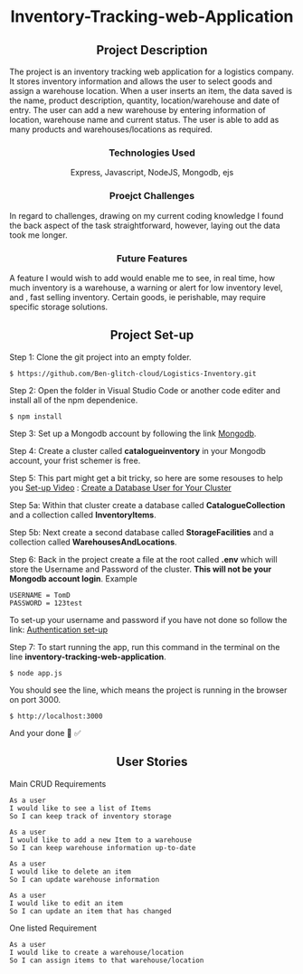 <h1 align='center'>Inventory-Tracking-web-Application</h1>

<h2 align='center'>Project Description</h2> 

<p>The project is an inventory tracking web application for a logistics company.  It stores inventory information and allows the user to select goods and assign  a warehouse location. When a user inserts an item, the data  saved is the name, product description, quantity, location/warehouse and date of entry. The user can add a new warehouse by entering information of location, warehouse name and current status. The user is able to add as many products and warehouses/locations as required.</p> 

<h3 align='center'>Technologies Used</h3> 

<p align='center'>Express, Javascript, NodeJS, Mongodb, ejs</p> 

<h3 align='center'>Proejct Challenges</h3> 

<p>In regard to challenges, drawing on my current coding knowledge I found the back aspect of the task straightforward, however,  laying out the data took me longer.</p> 

<h3 align='center'>Future Features</h3>  

<p>A feature I would wish to add would enable me to see, in real time, how much inventory is a warehouse, a warning or alert for low inventory level, and , fast selling inventory. Certain goods, ie perishable, may require specific storage solutions. </p>

<h2 align='center'>Project Set-up</h2>

Step 1:
Clone the git project into an empty folder.
```
$ https://github.com/Ben-glitch-cloud/Logistics-Inventory.git
```
Step 2:
Open the folder in Visual Studio Code or another code editer and install all of the npm dependenice.
```
$ npm install
```

Step 3: 
Set up a Mongodb account by following the link <a href='https://www.mongodb.com/docs/guides/atlas/account/'>Mongodb</a>.

Step 4: 
Create a cluster called <b>catalogueinventory</b> in your Mongodb account, your frist schemer is free. 

Step 5: 
This part might get a bit tricky, so here are some resouses to help you <a href='https://www.mongodb.com/blog/post/quick-start-nodejs-mongodb-how-to-get-connected-to-your-database'>Set-up Video</a> : <a href='https://www.mongodb.com/docs/atlas/tutorial/create-mongodb-user-for-cluster/'>Create a Database User for Your Cluster</a>

Step 5a: 
Within that cluster create a database called <b>CatalogueCollection</b> and a collection called <b>InventoryItems</b>.  

Step 5b:
Next create a second database called <b>StorageFacilities</b> and a collection called <b>WarehousesAndLocations</b>.

Step 6: 
Back in the project create a file at the root called <b>.env</b> which will store the Username and Password of the cluster. <b>This will not be your Mongodb account login</b>. 
Example  

```
USERNAME = TomD
PASSWORD = 123test
``` 

To set-up your username and password if you have not done so follow the link: <a href='https://www.mongodb.com/docs/atlas/security-add-mongodb-users/'>Authentication set-up</a>

Step 7:
To start running the app, run this command in the terminal on the line <b>inventory-tracking-web-application</b>. 

```
$ node app.js 
``` 

You should see the line, which means the project is running in the browser on port 3000. 

```
$ http://localhost:3000
```

And your done 👏 ✅

<h2 align='center'>User Stories</h2>  

<p>Main CRUD Requirements</p>

``` 
As a user
I would like to see a list of Items 
So I can keep track of inventory storage
``` 

``` 
As a user 
I would like to add a new Item to a warehouse
So I can keep warehouse information up-to-date
``` 

``` 
As a user 
I would like to delete an item
So I can update warehouse information
``` 

```
As a user 
I would like to edit an item
So I can update an item that has changed
``` 

<p>One listed Requirement</p> 

``` 
As a user 
I would like to create a warehouse/location 
So I can assign items to that warehouse/location
```

